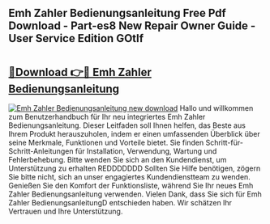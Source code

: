 ## Emh Zahler Bedienungsanleitung Free Pdf Download - Part-es8 New Repair Owner Guide - User Service Edition GOtIf

# <h2><a href="http://df3tuq.blite.top/?on=Emh+Zahler+Bedienungsanleitung">🔗Download 👉🔴 Emh Zahler Bedienungsanleitung</a></h2>

[![Emh Zahler Bedienungsanleitung new download](https://i.imgur.com/lujVjoI.png)](http://df3tuq.blite.top/?on=Emh+Zahler+Bedienungsanleitung)
Hallo und willkommen zum Benutzerhandbuch für Ihr neu integriertes Emh Zahler Bedienungsanleitung. Dieser Leitfaden soll Ihnen helfen, das Beste aus Ihrem Produkt herauszuholen, indem er einen umfassenden Überblick über seine Merkmale, Funktionen und Vorteile bietet. Sie finden Schritt-für-Schritt-Anleitungen für Installation, Verwendung, Wartung und Fehlerbehebung. Bitte wenden Sie sich an den Kundendienst, um Unterstützung zu erhalten REDDDDDDD Sollten Sie Hilfe benötigen, zögern Sie bitte nicht, sich an unser engagiertes Kundendienstteam zu wenden. Genießen Sie den Komfort der Funktionsliste, während Sie Ihr neues Emh Zahler Bedienungsanleitung verwenden. Vielen Dank, dass Sie sich für Emh Zahler BedienungsanleitungD entschieden haben. Wir schätzen Ihr Vertrauen und Ihre Unterstützung.
